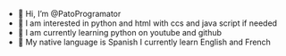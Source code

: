- 👋 Hi, I’m @PatoProgramator
- 👀 I am interested in python and html with ccs and java script if needed
- 🌱 I am currently learning python on youtube and github
- 💞️ My native language is Spanish I currently learn English and French
<!---
PatoProgramator/PatoProgramator is a ✨ special ✨ repository because its `README.md` (this file) appears on your GitHub profile.
You can click the Preview link to take a look at your changes.
--->
